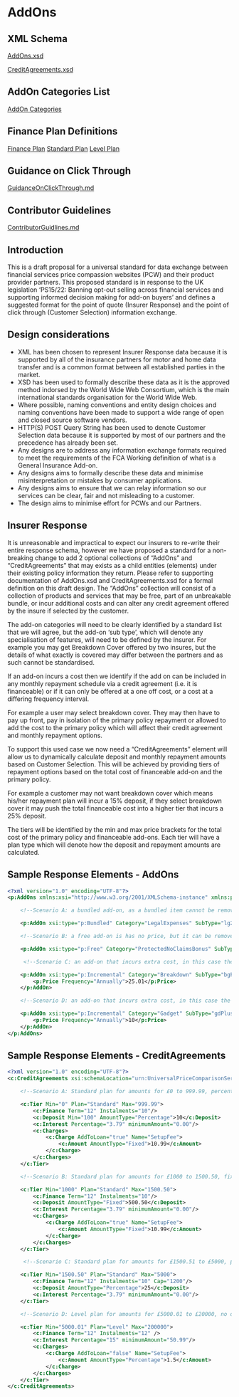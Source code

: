 # AddOns

## XML Schema
[AddOns.xsd](Schema/AddOns.xsd)

[CreditAgreements.xsd](Schema/CreditAgreements.xsd)

## AddOn Categories List

[AddOn Categories](AddOnCategories.md)

## Finance Plan Definitions
[Finance Plan](Finance/FinancePlan.md)
[Standard Plan](Finance/StandardPlan.md)
[Level Plan](Finance/LevelPlan.md)

## Guidance on Click Through
[GuidanceOnClickThrough.md](GuidanceOnClickThrough.md)

## Contributor Guidelines
[ContributorGuidlines.md](ContributorGuidlines.md)

## Introduction
This is a draft proposal for a universal standard for data exchange between financial services price compassion websites (PCW) and their product provider partners. This proposed standard is in response to the UK legislation ‘PS15/22: Banning opt-out selling across financial services and supporting informed decision making for add-on buyers’ and defines a suggested format for the point of quote (Insurer Response) and the point of click through (Customer Selection) information exchange.  

## Design considerations
-	XML has been chosen to represent Insurer Response data because it is supported by all of the insurance partners for motor and home data transfer and is a common format between all established parties in the market.
-	XSD has been used to formally describe these data as it is the approved method indorsed by the World Wide Web Consortium, which is the main international standards organisation for the World Wide Web.
-	Where possible, naming conventions and entity design choices and naming conventions have been made to support a wide range of open and closed source software vendors.
-	HTTP(S) POST Query String has been used to denote Customer Selection data because it is supported by most of our partners and the precedence has already been set.   
-	Any designs are to address any information exchange formats required to meet the requirements of the FCA Working definition of what is a General Insurance Add-on.  
-	Any designs aims to formally describe these data and minimise misinterpretation or mistakes by consumer applications. 
-	Any designs aims to ensure that we can relay information so our services can be clear, fair and not misleading to a customer.
-	The design aims to minimise effort for PCWs and our Partners.

## Insurer Response
It is unreasonable and impractical to expect our insurers to re-write their entire response schema, however we have proposed a standard for a non-breaking change to add 2 optional collections of “AddOns” and “CreditAgreements” that may exists as a child entities (elements) under their existing policy information they return.  Please refer to supporting documentation of AddOns.xsd and CreditAgreements.xsd for a formal definition on this draft design.
The “AddOns” collection will consist of a collection of products and services that may be free, part of an unbreakable bundle, or incur additional costs and can alter any credit agreement offered by the insure if selected by the customer.

The add-on categories will need to be clearly identified by a standard list that we will agree, but the add-on ‘sub type’, which will denote any specialisation of features, will need to be defined by the insurer. 
For example you may get Breakdown Cover offered by two insures, but the details of what exactly is covered may differ between the partners and as such cannot be standardised.

If an add-on incurs a cost then we identify if the add on can be included in any monthly repayment schedule via a credit agreement (i.e. it is financeable) or if it can only be offered at a one off cost, or a cost at a differing frequency interval. 

For example a user may select breakdown cover. They may then have to pay up front, pay in isolation of the primary policy repayment or allowed to add the cost to the primary policy which will affect their credit agreement and monthly repayment options.

To support this used case we now need a “CreditAgreements” element will allow us to dynamically calculate deposit and monthly repayment amounts based on Customer Selection. This will be achieved by providing tiers of repayment options based on the total cost of financeable add-on and the primary policy. 

For example a customer may not want breakdown cover which means his/her repayment plan will incur a 15% deposit, if they select breakdown cover it may push the total financeable cost into a higher tier that incurs a 25% deposit. 

The tiers will be identified by the min and max price brackets for the total cost of the primary policy and financeable add-ons. Each tier will have a plan type which will denote how the deposit and repayment amounts are calculated.  

## Sample Response Elements - AddOns
```xml
<?xml version="1.0" encoding="UTF-8"?>
<p:AddOns xmlns:xsi="http://www.w3.org/2001/XMLSchema-instance" xmlns:p="urn:UniversalPriceComparisonServiceStandard/20160505/AddOns">

    <!--Scenario A: a bundled add-on, as a bundled item cannot be removed from the primary cover, as such does not have a price. Also we have permitted an optional link to a web page URL that contains further information about the add-on-->

	<p:AddOn xsi:type="p:Bundled" Category="LegalExpenses" SubType="lg22568"/>

    <!--Scenario B: a free add-on is has no price, but it can be removed by customer selection-->

	<p:AddOn xsi:type="p:Free" Category="ProtectedNoClaimsBonus" SubType="pncB" />

	 <!--Scenario C: an add-on that incurs extra cost, in this case the add-on on can be added to the credit agreement so will result in tier selection-->

	<p:AddOn xsi:type="p:Incremental" Category="Breakdown" SubType="bgPlus" Financeable="true">
		<p:Price Frequency="Annually">25.01</p:Price>
	</p:AddOn>

    <!--Scenario D: an add-on that incurs extra cost, in this case the add-on cannot be added to the credit agreement, must be payed up front so does not affect tier selection-->

	<p:AddOn xsi:type="p:Incremental" Category="Gadget" SubType="gdPlus" Financeable="false">
		<p:Price Frequency="Annually">10</p:Price>
	</p:AddOn>
</p:AddOns>
```
## Sample Response Elements - CreditAgreements
```xml
<?xml version="1.0" encoding="UTF-8"?>
<c:CreditAgreements xsi:schemaLocation="urn:UniversalPriceComparisonServiceStandard/20160505/CreditAgreements CreditAgreements.xsd" xmlns:xsi="http://www.w3.org/2001/XMLSchema-instance" xmlns:c="urn:UniversalPriceComparisonServiceStandard/20160505/CreditAgreements">

    <!--Scenario A: Standard plan for amounts for £0 to 999.99, percentage deposit with minimum of £100, fixed setup fee, no min Interest with 10 instalments-->

    <c:Tier Min="0" Plan="Standard" Max="999.99">
        <c:Finance Term="12" Instalments="10"/>
        <c:Deposit Min="100" AmountType="Percentage">10</c:Deposit>
        <c:Interest Percentage="3.79" minimumAmount="0.00"/>
        <c:Charges>
            <c:Charge AddToLoan="true" Name="SetupFee">
                <c:Amount AmountType="Fixed">10.99</c:Amount>
            </c:Charge>
        </c:Charges>
    </c:Tier>

    <!--Scenario B: Standard plan for amounts for £1000 to 1500.50, fixed deposit with fixed setup fee, no min Interest with 10 instalments-->

	<c:Tier Min="1000" Plan="Standard" Max="1500.50">
        <c:Finance Term="12" Instalments="10"/>
		<c:Deposit AmountType="Fixed">500.50</c:Deposit>
		<c:Interest Percentage="3.79" minimumAmount="0.00"/>
		<c:Charges>
			<c:Charge AddToLoan="true" Name="SetupFee">
				<c:Amount AmountType="Fixed">10.99</c:Amount>
			</c:Charge>
		</c:Charges>
	</c:Tier>

	 <!--Scenario C: Standard plan for amounts for £1500.51 to £5000, percentage deposit with no fees, no min Interest with 10 instalments with a loan cap of £1200-->

	<c:Tier Min="1500.50" Plan="Standard" Max="5000">
		<c:Finance Term="12" Instalments="10" Cap="1200"/>
		<c:Deposit AmountType="Percentage">25</c:Deposit>
		<c:Interest Percentage="3.79" minimumAmount="0.00"/>
	</c:Tier>

	<!--Scenario D: Level plan for amounts for £5000.01 to £20000, no deposit with but % setup fee, min interest of £50.99 with interest calculated at 15% with 12 instalments-->

	<c:Tier Min="5000.01" Plan="Level" Max="200000">
		<c:Finance Term="12" Instalments="12" />
		<c:Interest Percentage="15" minimumAmount="50.99"/>
		<c:Charges>
			<c:Charge AddToLoan="false" Name="SetupFee">
				<c:Amount AmountType="Percentage">1.5</c:Amount>
			</c:Charge>
		</c:Charges>
	</c:Tier>
</c:CreditAgreements>
```
